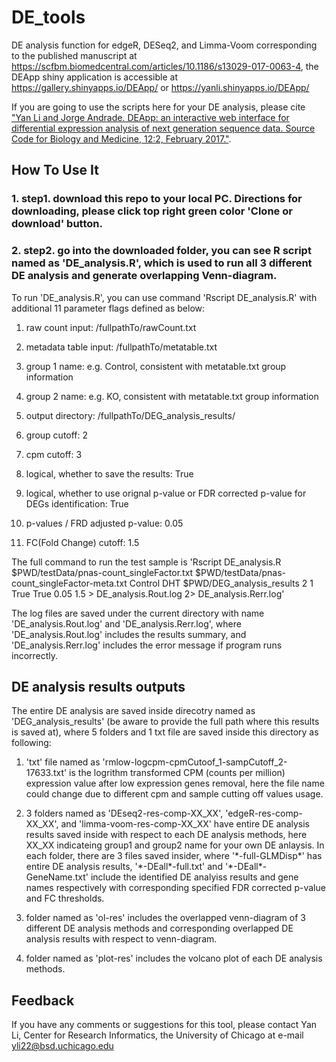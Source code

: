 # DE_tools
DE analysis function for edgeR, DESeq2, and Limma-Voom corresponding to the published manuscript at https://scfbm.biomedcentral.com/articles/10.1186/s13029-017-0063-4, the DEApp shiny application is accessible at https://gallery.shinyapps.io/DEApp/ or https://yanli.shinyapps.io/DEApp/

If you are going to use the scripts here for your DE analysis, please cite ["Yan Li and Jorge Andrade. DEApp: an interactive web interface for differential expression analysis of next generation sequence data. Source Code for Biology and Medicine, 12:2, February 2017."](https://scfbm.biomedcentral.com/articles/10.1186/s13029-017-0063-4).

## How To Use It

### 1. step1. download this repo to your local PC. Directions for downloading, please click top right green color 'Clone or download' button.

### 2. step2. go into the downloaded folder, you can see R script named as 'DE_analysis.R', which is used to run all 3 different DE analysis and generate overlapping Venn-diagram.

To run 'DE_analysis.R', you can use command 'Rscript DE_analysis.R' with additional 11 parameter flags defined as below: 

1. raw count input: /fullpathTo/rawCount.txt

2. metadata table input: /fullpathTo/metatable.txt

3. group 1 name: e.g. Control, consistent with metatable.txt group information

4. group 2 name: e.g. KO, consistent with metatable.txt group information

5. output directory: /fullpathTo/DEG_analysis_results/

6. group cutoff: 2

7. cpm cutoff: 3

8. logical, whether to save the results: True

9. logical, whether to use orignal p-value or FDR corrected p-value for DEGs identification: True

10. p-values / FRD adjusted p-value: 0.05

11. FC(Fold Change) cutoff: 1.5

The full command to run the test sample is 'Rscript DE_analysis.R $PWD/testData/pnas-count_singleFactor.txt $PWD/testData/pnas-count_singleFactor-meta.txt Control DHT $PWD/DEG_analysis_results 2 1 True True 0.05 1.5 > DE_analysis.Rout.log 2> DE_analysis.Rerr.log'

The log files are saved under the current directory with name 'DE_analysis.Rout.log' and 'DE_analysis.Rerr.log', where 'DE_analysis.Rout.log' includes the results summary, and 'DE_analysis.Rerr.log' includes the error message if program runs incorrectly.

## DE analysis results outputs

The entire DE analysis are saved inside direcotry named as 'DEG_analysis_results' (be aware to provide the full path where this results is saved at), where 5 folders and 1 txt file are saved inside this directory as following:

1. 'txt' file named as 'rmlow-logcpm-cpmCutoof_1-sampCutoff_2-17633.txt' is the logrithm transformed CPM (counts per million) expression value after low expression genes removal, here the file name could change due to different cpm and sample cutting off values usage.

2. 3 folders named as 'DEseq2-res-comp-XX_XX', 'edgeR-res-comp-XX_XX', and 'limma-voom-res-comp-XX_XX' have entire DE analysis results saved inside with respect to each DE analysis methods, here XX_XX indicateing group1 and group2 name for your own DE anlaysis. In each folder, there are 3 files saved insider, where '\*-full-GLMDisp\*' has entire DE analysis results, '\*-DEall\*-full.txt' and '\*-DEall\*-GeneName.txt' include the identified DE analyiss results and gene names respectively with corresponding specified FDR corrected p-value and FC thresholds.

3. folder named as 'ol-res' includes the overlapped venn-diagram of 3 different DE analysis methods and corresponding overlapped DE analysis results with respect to venn-diagram.

4. folder named as 'plot-res' includes the volcano plot of each DE analysis methods.

## Feedback

If you have any comments or suggestions for this tool, please contact Yan Li, Center for Research Informatics, the University of Chicago at e-mail yli22@bsd.uchicago.edu

